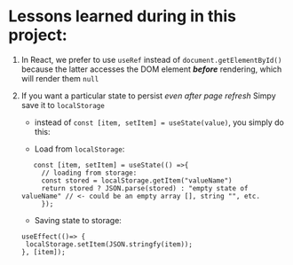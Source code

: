 # Lessons learned during in this project:

1. In React, we prefer to use `useRef` instead of `document.getElementById()` because the latter accesses the DOM element **_before_** rendering, which will render them `null`

2. If you want a particular state to persist _*even after page refresh*_ Simpy save it to `localStorage`

   - instead of `const [item, setItem] = useState(value)`, you simply do this:

   - Load from `localStorage`:

   ```
      const [item, setItem] = useState(() =>{
        // loading from storage:
        const stored = localStorage.getItem("valueName")
        return stored ? JSON.parse(stored) : "empty state of valueName" // <- could be an empty array [], string "", etc.
        });
   ```

   - Saving state to storage:
   ```
   useEffect(()=> {
    localStorage.setItem(JSON.stringfy(item));
   }, [item]);
   ```
   
